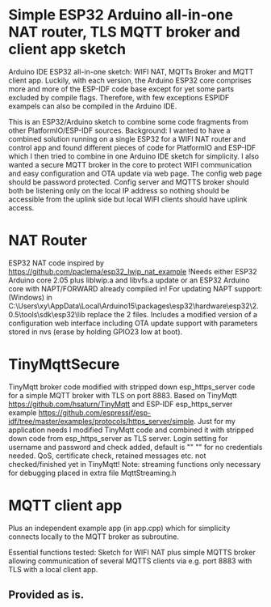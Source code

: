 # Simple ESP32 Arduino all-in-one NAT router, TLS MQTT broker and client app sketch
Arduino IDE ESP32 all-in-one sketch: WIFI NAT, MQTTs Broker and MQTT client app. 
Luckily, with each version, the Arduino ESP32 core comprises more and more of the ESP-IDF code base except for yet some parts excluded by compile flags.
Therefore, with few exceptions ESPIDF exampels can also be compiled in the Arduino IDE.

This is an ESP32/Arduino sketch to combine some code fragments from other PlatformIO/ESP-IDF sources.
Background: I wanted to have a combined solution running on a single ESP32 for a WIFI NAT router and control app and found different pieces of code for PlatformIO and ESP-IDF which I then tried to combine in one Arduino IDE sketch for simplicity. I also wanted a secure MQTT broker in the core to protect WIFI communication and easy configuration and OTA update via web page. The config web page should be password protected. 
Config server and MQTTS broker should both be listening only on the local IP address so nothing should be accessible from the uplink side but local WIFI clients should have uplink access.

# NAT Router
ESP32 NAT code inspired by https://github.com/paclema/esp32_lwip_nat_example
!Needs either ESP32 Arduino core 2.05 plus liblwip.a and libvfs.a update or an ESP32 Arduino core with NAPT/FORWARD already compiled in!
For updating NAPT support: (Windows) in C:\Users\xy\AppData\Local\Arduino15\packages\esp32\hardware\esp32\2.0.5\tools\sdk\esp32\lib replace the 2 files.
Includes a modified version of a configuration web interface including OTA update support with parameters stored in nvs (erase by holding GPIO23 low at boot).

# TinyMqttSecure
TinyMqtt broker code modified with stripped down esp_https_server code for a simple MQTT broker with TLS on port 8883.
Based on TinyMqtt https://github.com/hsaturn/TinyMqtt and ESP-IDF esp_https_server example https://github.com/espressif/esp-idf/tree/master/examples/protocols/https_server/simple.
Just for my application needs I modified TinyMqtt code and combined it with stripped down code from esp_https_server as TLS server. 
Login setting for username and password and check added, default is "" "" for no credentials needed.
QoS, certificate check, retained messages etc. not checked/finished yet in TinyMqtt!
    Note: streaming functions only necessary for debugging placed in extra file MqttStreaming.h

# MQTT client app
Plus an independent example app (in app.cpp) which for simplicity connects locally to the MQTT broker as subroutine.

   Essential functions tested:
    Sketch for WIFI NAT plus simple MQTTS broker allowing communication of several MQTTS clients via e.g. port 8883 with TLS with a local client app.  

## Provided as is.
